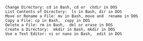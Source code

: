 
    Change Directory: cd in Bash, cd or  chdir in DOS
    List Contents of Directory:  ls in Bash, dir in DOS
    Move or Rename a File: mv in Bash, move and  rename in DOS
    Copy a File: cp in Bash,  copy in DOS
    Delete a File: rm in Bash,  del or erase in DOS
    Create a Directory:  mkdir in Bash, mkdir in DOS
    Use a Text Editor: vi or nano in Bash,  edit in DOS
